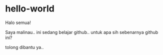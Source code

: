 # hello-world

Halo semua!

Saya malinau.. ini sedang belajar github..
untuk apa sih sebenarnya github ini?

tolong dibantu ya..
